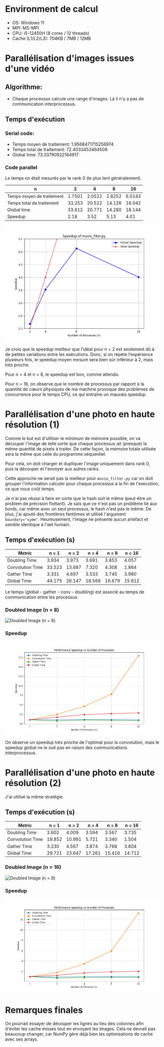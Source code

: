 # Environment de calcul

- OS: Windows 11
- MPI: MS-MPI
- CPU: i5-12450H (8 cores / 12 threads)
- Cache (L1/L2/L3): 704KB / 7MB / 12MB

# Parallélisation d'images issues d'une vidéo

## Algorithme:
- Chaque processus calcule une range d'images. Lá il n'y a pas de communication interprocessus.

## Temps d'exécution

### Serial code: 
- Temps moyen de traitement: 1.9568471715256974
- Temps total de traitement: 72.4033453464508
- Global time:  73.33790922164917

### Code parallel
Le temps on était mesurés par le rank 0 (le plus lent généralement).

| n                         | 2      | 4      | 8      | 16      |
|---------------------------|--------|--------|--------|---------|
| Temps moyen de traitement | 1.7501 | 2.0522 | 2.8252 | 6.0143  |
| Temps total de traitement | 33.253 | 20.522 | 14.126 | 18.042  |
| Global time               | 33.612 | 20.771 | 14.280 | 18.144  |
| Speedup                   | 2.18	 | 3.52	  | 5.13   | 4.01    |

![Speedup vs Number of Processes](plot1.png)

Je crois que le speedup meilleur que l’idéal pour n = 2 est seulement dû à de petites variations entre les exécutions. Donc, si on répète l’expérience plusieurs fois, le speedup moyen mesuré sera bien sûr inférieur à 2, mais très proche.

Pour n = 4 et n = 8, le speedup est bon, comme attendu.

Pour n = 16, on observe que le nombre de processus par rapport à la quantité de cœurs physiques de ma machine provoque des problèmes de concurrence pour le temps CPU, ce qui entraîne un mauvais speedup.

# Parallélisation d'une photo en haute résolution (1)

Comme le but est d'utiliser le minimum de mémoire possible, on va découper l'image de telle sorte que chaque processus ait (presque) la même quantité de pixels à traiter. De cette façon, la mémoire totale utilisée sera la même que celle du programme séquentiel. 

Pour cela, on doit charger et dupliquer l'image uniquement dans rank 0, puis la découper et l'envoyer aux autres ranks.

Cette approche ne serait pas la meilleur pour `movie_filter.py` car on doit grouper l'information calculer pour chaque processus à la fin de l'execution, ce que nous coût temps.

Je n'ai pas réussi à faire en sorte que le hash soit le même (peut-être un problem de précision flottant). Je sais que ce n'est pas un problème lié aux bords, car même avec un seul processus, le hash n'est pas le même. De plus, j'ai ajouté des frontières fantômes et utilisé l'argument `boundary="symm"`. Heureusement, l'image ne présente aucun artefact et semble identique à l'œil humain.

## Temps d'exécution (s)

| Metric           | n = 1  | n = 2  | n = 4  | n = 8  | n = 16  |
|------------------|--------|--------|--------|--------|---------|
| Doubling Time    | 3.934  | 3.973  | 3.691  | 3.853  | 4.057   |
| Convolution Time | 33.523 | 13.687 | 7.320  | 4.308  | 1.864   |
| Gather Time      | 3.331  | 4.697  | 3.533  | 3.745  | 3.980   |
| Global Time      | 44.175 | 26.147 | 18.569 | 16.679 | 15.612  |

Le temps (global - gather - conv - doubling) est associé au temps de communication entre les processus.

### Doubled Image (n = 8)
![Doubled Image (n = 8)](paysage_double_n8.jpg)

### Speedup
![Speedup vs Number of Processes](plot2.png)

On observe un speedup très proche de l'optimal pour la convolution, mais le speedup global ne le suit pas en raison des communications interprocessus.


# Parallélisation d'une photo en haute résolution (2)

J'ai utilisé la même stratégie.

## Temps d'exécution (s)

| Metric           | n = 1  | n = 2  | n = 4  | n = 8  | n = 16  |
|------------------|--------|--------|--------|--------|---------|
| Doubling Time    | 3.602  | 4.009  | 3.594  | 3.567  | 3.735   |
| Convolution Time | 19.852 | 10.991 | 5.721  | 3.340  | 1.504   |
| Gather Time      | 3.230  | 4.567  | 3.874  | 3.768  | 3.804   |
| Global Time      | 29.721 | 23.647 | 17.261 | 15.416 | 14.712  |

### Doubled Image (n = 16)
![Doubled Image (n = 8)](paysage_double2_n16.jpg)

### Speedup
![Speedup vs Number of Processes](plot3.png)

# Remarques finales

On pourrait essayer de découper les lignes au lieu des colonnes afin d'éviter les cache misses tout en envoyant les images. Cela ne devrait pas beaucoup changer, car NumPy gère déjà bien les optimisations de cache avec ses arrays.